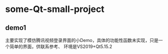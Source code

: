 # some-Qt-small-project
## demo1
主要实现了模仿腾讯视频登录界面的小Demo，具体的功能性函数未实现，只是一个简单的界面，供联系参考、
环境是VS2019+Qt5.15.2
